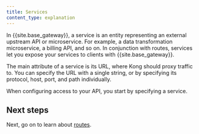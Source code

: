 ```yaml
---
title: Services
content_type: explanation
---
```


In {{site.base_gateway}}, a service is an entity representing an external upstream API or microservice. For example, a data transformation microservice, a billing API, and so on. In conjunction with routes, services let you expose your services to clients with {{site.base_gateway}}.

The main attribute of a service is its URL, where Kong should proxy traffic to. You can specify the URL with a single string, or by specifying its protocol, host, port, and path individually.

When configuring access to your API, you start by specifying a service. 

## Next steps

Next, go on to learn about [routes](/gateway/latest/understanding-kong/key-concepts/routes/).